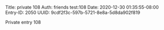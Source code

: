 Title: private 108
Auth: friends test:108
Date: 2020-12-30 01:35:55-08:00
Entry-ID: 2050
UUID: 9cdf2f3c-597b-5721-8e8a-5d8da902f819

Private entry 108